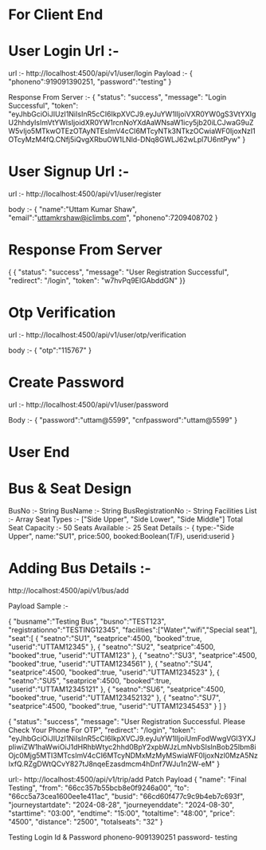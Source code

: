 # For Client End

# User Login Url :- 
url :- http://localhost:4500/api/v1/user/login
Payload :-
{
   "phoneno":919091390251,
   "password":"testing"
}

Response From Server :- 
{
  "status": "success",
  "message": "Login Successful",
  "token": "eyJhbGciOiJIUzI1NiIsInR5cCI6IkpXVCJ9.eyJuYW1lIjoiVXR0YW0gS3VtYXIgU2hhdyIsImVtYWlsIjoidXR0YW1rcnNoYXdAaWNsaW1icy5jb20iLCJwaG9uZW5vIjo5MTkwOTEzOTAyNTEsImV4cCI6MTcyNTk3NTkzOCwiaWF0IjoxNzI1OTcyMzM4fQ.CNfj5iQvgXRbuOW1LNld-DNq8GWLJ62wLpl7U6ntPyw"
}


# User Signup Url :- 

url :- http://localhost:4500/api/v1/user/register

body :- {
  "name":"Uttam Kumar Shaw",
  "email":"uttamkrshaw@iclimbs.com",
  "phoneno":7209408702
}

# Response From Server

{
{
  "status": "success",
  "message": "User Registration Successful",
  "redirect": "/login",
  "token": "w7hvPq9EIGAbddGN"
}}


# Otp Verification 

url :- http://localhost:4500/api/v1/user/otp/verification

body :- {
"otp":"115767"
}

# Create Password 

url :- http://localhost:4500/api/v1/user/password

Body :- {
"password":"uttam@5599",
"cnfpassword":"uttam@5599"
}



# User End 

# Bus & Seat Design
BusNo :- String
BusName :- String
BusRegistrationNo :- String
Facilities List :- Array
Seat Types :- ["Side Upper", "Side Lower", "Side Middle"]
Total Seat Capacity :- 50
Seats Available :- 25
Seat Details :- {
  type:-"Side Upper",
  name:"SU1",
  price:500,
  booked:Boolean(T/F),
  userid:userid
}


# Adding Bus Details :-

http://localhost:4500/api/v1/bus/add

Payload Sample :- 

{
"busname":"Testing Bus",
"busno":"TEST123",
"registrationno":"TESTING12345",
"facilities":["Water","wifi","Special seat"],
"seat":[
  {
    "seatno":"SU1",
    "seatprice":4500,
    "booked":true,
    "userid":"UTTAM12345"
}, {
    "seatno":"SU2",
    "seatprice":4500,
    "booked":true,
    "userid":"UTTAM123"
}, {
    "seatno":"SU3",
    "seatprice":4500,
    "booked":true,
    "userid":"UTTAM1234561"
}, {
    "seatno":"SU4",
    "seatprice":4500,
    "booked":true,
    "userid":"UTTAM1234523"
}, {
    "seatno":"SU5",
    "seatprice":4500,
    "booked":true,
    "userid":"UTTAM12345121"
}, {
    "seatno":"SU6",
    "seatprice":4500,
    "booked":true,
    "userid":"UTTAM123452132"
}, {
    "seatno":"SU7",
    "seatprice":4500,
    "booked":true,
    "userid":"UTTAM12345453"
}
]
}


<!-- New -->

{
  "status": "success",
  "message": "User Registration Successful. Please Check Your Phone For OTP",
  "redirect": "/login",
  "token": "eyJhbGciOiJIUzI1NiIsInR5cCI6IkpXVCJ9.eyJuYW1lIjoiUmFodWwgVGl3YXJpIiwiZW1haWwiOiJ1dHRhbWtyc2hhd0BpY2xpbWJzLmNvbSIsInBob25lbm8iOjc0Mjg5MTI3MTcsImV4cCI6MTcyNDMxMzMyMSwiaWF0IjoxNzI0MzA5NzIxfQ.RZgDWtQCvY827tJ8nqeEzasdmcm4hDnf7WJu1n2W-eM"
}


<!-- Adding New Trip Detail's -->
url:- http://localhost:4500/api/v1/trip/add
Patch
Payload 
{
    "name": "Final Testing",
    "from": "66cc357b55bcb8e0f9246a00",
    "to": "66cc5a73cea1600ee1e411ac",
    "busid": "66cd60f477c9c9b4eb7c693f",
    "journeystartdate": "2024-08-28",
    "journeyenddate": "2024-08-30",
    "starttime": "03:00",
    "endtime": "15:00",
    "totaltime": "48:00",
    "price": "4500",
    "distance": "2500",
    "totalseats": "32"
}


Testing Login Id & Password
phoneno-9091390251
password- testing